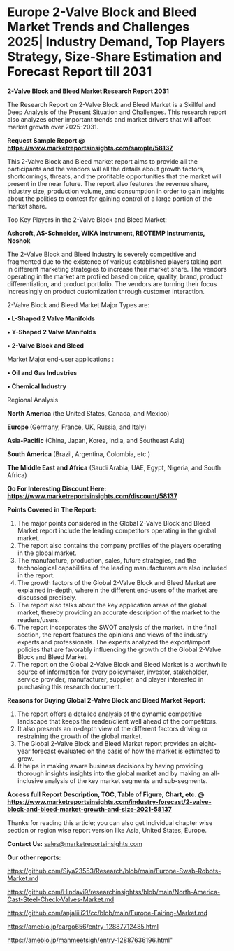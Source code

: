 # Europe 2-Valve Block and Bleed Market Trends and Challenges 2025| Industry Demand, Top Players Strategy, Size-Share Estimation and Forecast Report till 2031

<strong>2-Valve Block and Bleed Market Research Report 2031</strong>

The Research Report on 2-Valve Block and Bleed Market is a Skillful and Deep Analysis of the Present Situation and Challenges. This research report also analyzes other important trends and market drivers that will affect market growth over 2025-2031.

<strong>Request Sample Report @ <a href=https://www.marketreportsinsights.com/sample/58137>https://www.marketreportsinsights.com/sample/58137</a></strong>

This 2-Valve Block and Bleed market report aims to provide all the participants and the vendors will all the details about growth factors, shortcomings, threats, and the profitable opportunities that the market will present in the near future. The report also features the revenue share, industry size, production volume, and consumption in order to gain insights about the politics to contest for gaining control of a large portion of the market share.

Top Key Players in the 2-Valve Block and Bleed Market:

<strong>Ashcroft, AS-Schneider, WIKA Instrument, REOTEMP Instruments, Noshok</strong>

The 2-Valve Block and Bleed Industry is severely competitive and fragmented due to the existence of various established players taking part in different marketing strategies to increase their market share. The vendors operating in the market are profiled based on price, quality, brand, product differentiation, and product portfolio. The vendors are turning their focus increasingly on product customization through customer interaction.

2-Valve Block and Bleed Market Major Types are:

<strong>• L-Shaped 2 Valve Manifolds

• Y-Shaped 2 Valve Manifolds

• 2-Valve Block and Bleed</strong>

Market Major end-user applications :

<strong>• Oil and Gas Industries

• Chemical Industry</strong>

Regional Analysis

</u><strong><b>North America</b></strong> (the United States, Canada, and Mexico)

<strong><b>Europe </b></strong>(Germany, France, UK, Russia, and Italy)

<strong><b>Asia-Pacific</b></strong> (China, Japan, Korea, India, and Southeast Asia)

<strong><b>South America</b></strong> (Brazil, Argentina, Colombia, etc.)

<strong><b>The Middle East and Africa</b></strong> (Saudi Arabia, UAE, Egypt, Nigeria, and South Africa)

<strong>Go For Interesting Discount Here: <a href=https://www.marketreportsinsights.com/discount/58137>https://www.marketreportsinsights.com/discount/58137</a></strong>

<strong>Points Covered in The Report:</strong>
<ol>
  <li>The major points considered in the Global 2-Valve Block and Bleed Market report include the leading competitors operating in the global market.</li>
  <li>The report also contains the company profiles of the players operating in the global market.</li>
  <li>The manufacture, production, sales, future strategies, and the technological capabilities of the leading manufacturers are also included in the report.</li>
  <li>The growth factors of the Global 2-Valve Block and Bleed Market are explained in-depth, wherein the different end-users of the market are discussed precisely.</li>
  <li>The report also talks about the key application areas of the global market, thereby providing an accurate description of the market to the readers/users.</li>
  <li>The report incorporates the SWOT analysis of the market. In the final section, the report features the opinions and views of the industry experts and professionals. The experts analyzed the export/import policies that are favorably influencing the growth of the Global 2-Valve Block and Bleed Market.</li>
  <li>The report on the Global 2-Valve Block and Bleed Market is a worthwhile source of information for every policymaker, investor, stakeholder, service provider, manufacturer, supplier, and player interested in purchasing this research document.</li>
</ol>
<strong>Reasons for Buying Global 2-Valve Block and Bleed Market Report:</strong>

<ol>
  <li>The report offers a detailed analysis of the dynamic competitive landscape that keeps the reader/client well ahead of the competitors.</li>
  <li>It also presents an in-depth view of the different factors driving or restraining the growth of the global market.</li>
  <li>The Global 2-Valve Block and Bleed Market report provides an eight-year forecast evaluated on the basis of how the market is estimated to grow.</li>
  <li>It helps in making aware business decisions by having providing thorough insights insights into the global market and by making an all-inclusive analysis of the key market segments and sub-segments.</li>
</ol>
<strong>Access full Report Description, TOC, Table of Figure, Chart, etc. @ <a href=https://www.marketreportsinsights.com/industry-forecast/2-valve-block-and-bleed-market-growth-and-size-2021-58137>https://www.marketreportsinsights.com/industry-forecast/2-valve-block-and-bleed-market-growth-and-size-2021-58137</a></strong>


Thanks for reading this article; you can also get individual chapter wise section or region wise report version like Asia, United States, Europe.

<strong>Contact Us:</strong>
sales@marketreportsinsights.com

<strong>Our other reports:</strong>

<a href=https://github.com/Siya23553/Research/blob/main/Europe-Swab-Robots-Market.md>https://github.com/Siya23553/Research/blob/main/Europe-Swab-Robots-Market.md</a>

<a href=https://github.com/Hindavi9/researchinsightss/blob/main/North-America-Cast-Steel-Check-Valves-Market.md>https://github.com/Hindavi9/researchinsightss/blob/main/North-America-Cast-Steel-Check-Valves-Market.md</a>

<a href=https://github.com/anjaliiii21/cc/blob/main/Europe-Fairing-Market.md>https://github.com/anjaliiii21/cc/blob/main/Europe-Fairing-Market.md</a>

<a href=https://ameblo.jp/cargo656/entry-12887712485.html>https://ameblo.jp/cargo656/entry-12887712485.html</a>

<a href=https://ameblo.jp/manmeetsigh/entry-12887636196.html>https://ameblo.jp/manmeetsigh/entry-12887636196.html</a>"
